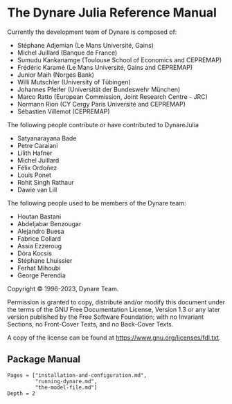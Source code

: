 # The Dynare Julia Reference Manual

Currently the development team of Dynare is composed of:

-   Stéphane Adjemian (Le Mans Université, Gains)
-   Michel Juillard (Banque de France)
-   Sumudu Kankanamge (Toulouse School of Economics and CEPREMAP)
-   Frédéric Karamé (Le Mans Université, Gains and CEPREMAP)
-   Junior Maih (Norges Bank)
-   Willi Mutschler (University of Tübingen)
-   Johannes Pfeifer (Universität der Bundeswehr München)
-   Marco Ratto (European Commission, Joint Research Centre - JRC)
-   Normann Rion (CY Cergy Paris Université and CEPREMAP)
-   Sébastien Villemot (CEPREMAP)

The following people contribute or have contributed to  DynareJulia
-   Satyanarayana Bade
-   Petre Caraiani
-   Lilith Hafner
-   Michel Juillard
-   Félix Ordoñez
-   Louis Ponet
-   Rohit Singh Rathaur
-   Dawie van Lill

The following people used to be members of the Dynare team:

-   Houtan Bastani
-   Abdeljabar Benzougar
-   Alejandro Buesa
-   Fabrice Collard
-   Assia Ezzeroug
-   Dóra Kocsis
-   Stéphane Lhuissier
-   Ferhat Mihoubi
-   George Perendia

Copyright © 1996-2023, Dynare Team.

Permission is granted to copy, distribute and/or modify this document
under the terms of the GNU Free Documentation License, Version 1.3 or
any later version published by the Free Software Foundation; with no
Invariant Sections, no Front-Cover Texts, and no Back-Cover Texts.

A copy of the license can be found at
<https://www.gnu.org/licenses/fdl.txt>.

## Package Manual

```@contents
Pages = ["installation-and-configuration.md",
         "running-dynare.md",
         "the-model-file.md"]
Depth = 2
```

